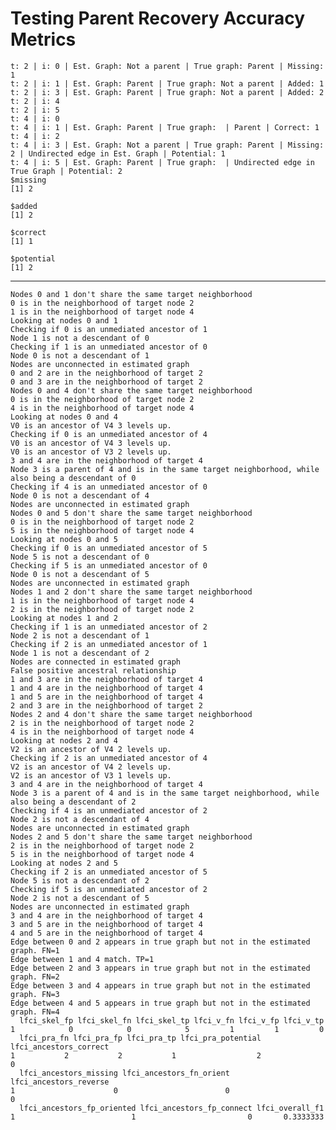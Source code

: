 # Testing Parent Recovery Accuracy Metrics

    t: 2 | i: 0 | Est. Graph: Not a parent | True graph: Parent | Missing: 1
    t: 2 | i: 1 | Est. Graph: Parent | True graph: Not a parent | Added: 1
    t: 2 | i: 3 | Est. Graph: Parent | True graph: Not a parent | Added: 2
    t: 2 | i: 4
    t: 2 | i: 5
    t: 4 | i: 0
    t: 4 | i: 1 | Est. Graph: Parent | True graph:  | Parent | Correct: 1
    t: 4 | i: 2
    t: 4 | i: 3 | Est. Graph: Not a parent | True graph: Parent | Missing: 2 | Undirected edge in Est. Graph | Potential: 1
    t: 4 | i: 5 | Est. Graph: Parent | True graph:  | Undirected edge in True Graph | Potential: 2
    $missing
    [1] 2
    
    $added
    [1] 2
    
    $correct
    [1] 1
    
    $potential
    [1] 2
    

---

    Nodes 0 and 1 don't share the same target neighborhood
    0 is in the neighborhood of target node 2
    1 is in the neighborhood of target node 4
    Looking at nodes 0 and 1
    Checking if 0 is an unmediated ancestor of 1
    Node 1 is not a descendant of 0
    Checking if 1 is an unmediated ancestor of 0
    Node 0 is not a descendant of 1
    Nodes are unconnected in estimated graph
    0 and 2 are in the neighborhood of target 2
    0 and 3 are in the neighborhood of target 2
    Nodes 0 and 4 don't share the same target neighborhood
    0 is in the neighborhood of target node 2
    4 is in the neighborhood of target node 4
    Looking at nodes 0 and 4
    V0 is an ancestor of V4 3 levels up.
    Checking if 0 is an unmediated ancestor of 4
    V0 is an ancestor of V4 3 levels up.
    V0 is an ancestor of V3 2 levels up.
    3 and 4 are in the neighborhood of target 4
    Node 3 is a parent of 4 and is in the same target neighborhood, while also being a descendant of 0
    Checking if 4 is an unmediated ancestor of 0
    Node 0 is not a descendant of 4
    Nodes are unconnected in estimated graph
    Nodes 0 and 5 don't share the same target neighborhood
    0 is in the neighborhood of target node 2
    5 is in the neighborhood of target node 4
    Looking at nodes 0 and 5
    Checking if 0 is an unmediated ancestor of 5
    Node 5 is not a descendant of 0
    Checking if 5 is an unmediated ancestor of 0
    Node 0 is not a descendant of 5
    Nodes are unconnected in estimated graph
    Nodes 1 and 2 don't share the same target neighborhood
    1 is in the neighborhood of target node 4
    2 is in the neighborhood of target node 2
    Looking at nodes 1 and 2
    Checking if 1 is an unmediated ancestor of 2
    Node 2 is not a descendant of 1
    Checking if 2 is an unmediated ancestor of 1
    Node 1 is not a descendant of 2
    Nodes are connected in estimated graph
    False positive ancestral relationship
    1 and 3 are in the neighborhood of target 4
    1 and 4 are in the neighborhood of target 4
    1 and 5 are in the neighborhood of target 4
    2 and 3 are in the neighborhood of target 2
    Nodes 2 and 4 don't share the same target neighborhood
    2 is in the neighborhood of target node 2
    4 is in the neighborhood of target node 4
    Looking at nodes 2 and 4
    V2 is an ancestor of V4 2 levels up.
    Checking if 2 is an unmediated ancestor of 4
    V2 is an ancestor of V4 2 levels up.
    V2 is an ancestor of V3 1 levels up.
    3 and 4 are in the neighborhood of target 4
    Node 3 is a parent of 4 and is in the same target neighborhood, while also being a descendant of 2
    Checking if 4 is an unmediated ancestor of 2
    Node 2 is not a descendant of 4
    Nodes are unconnected in estimated graph
    Nodes 2 and 5 don't share the same target neighborhood
    2 is in the neighborhood of target node 2
    5 is in the neighborhood of target node 4
    Looking at nodes 2 and 5
    Checking if 2 is an unmediated ancestor of 5
    Node 5 is not a descendant of 2
    Checking if 5 is an unmediated ancestor of 2
    Node 2 is not a descendant of 5
    Nodes are unconnected in estimated graph
    3 and 4 are in the neighborhood of target 4
    3 and 5 are in the neighborhood of target 4
    4 and 5 are in the neighborhood of target 4
    Edge between 0 and 2 appears in true graph but not in the estimated graph. FN=1
    Edge between 1 and 4 match. TP=1
    Edge between 2 and 3 appears in true graph but not in the estimated graph. FN=2
    Edge between 3 and 4 appears in true graph but not in the estimated graph. FN=3
    Edge between 4 and 5 appears in true graph but not in the estimated graph. FN=4
      lfci_skel_fp lfci_skel_fn lfci_skel_tp lfci_v_fn lfci_v_fp lfci_v_tp
    1            0            0            5         1         1         0
      lfci_pra_fn lfci_pra_fp lfci_pra_tp lfci_pra_potential lfci_ancestors_correct
    1           2           2           1                  2                      0
      lfci_ancestors_missing lfci_ancestors_fn_orient lfci_ancestors_reverse
    1                      0                        0                      0
      lfci_ancestors_fp_oriented lfci_ancestors_fp_connect lfci_overall_f1
    1                          1                         0       0.3333333

